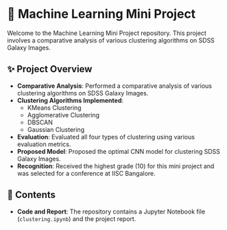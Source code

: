 # 🌌 Machine Learning Mini Project

Welcome to the Machine Learning Mini Project repository. This project involves a comparative analysis of various clustering algorithms on SDSS Galaxy Images.

## ✨ Project Overview

- **Comparative Analysis**: Performed a comparative analysis of various clustering algorithms on SDSS Galaxy Images.
- **Clustering Algorithms Implemented**: 
  - KMeans Clustering
  - Agglomerative Clustering
  - DBSCAN
  - Gaussian Clustering
- **Evaluation**: Evaluated all four types of clustering using various evaluation metrics.
- **Proposed Model**: Proposed the optimal CNN model for clustering SDSS Galaxy Images.
- **Recognition**: Received the highest grade (10) for this mini project and was selected for a conference at IISC Bangalore.

## 📄 Contents

- **Code and Report**: The repository contains a Jupyter Notebook file (`clustering.ipynb`) and the project report.
